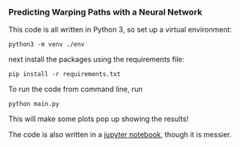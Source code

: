 ### Predicting Warping Paths with a Neural Network

This code is all written in Python 3, so set up a virtual environment:
```
python3 -m venv ./env
```
next install the packages using the requirements file:
```
pip install -r requirements.txt
```

To run the code from command line, run
```
python main.py
```

This will make some plots pop up showing the results!

The code is also written in a [jupyter notebook](./main.ipynb), though it is
messier.
